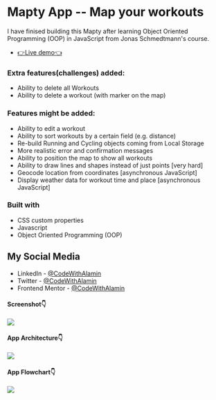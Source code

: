 # Mapty App -- Map your workouts

I have finised building this Mapty after learning Object Oriented Programming (OOP) in JavaScript from Jonas Schmedtmann's course.

- [👉Live demo👈](https://mapty-CodeWithAlamin.netlify.app/)

### Extra features(challenges) added:

- Ability to delete all Workouts
- Ability to delete a workout (with marker on the map)

### Features might be added:

- Ability to edit a workout
- Ability to sort workouts by a certain field (e.g. distance)
- Re-build Running and Cycling objects coming from Local Storage
- More realistic error and confirmation messages
- Ability to position the map to show all workouts
- Ability to draw lines and shapes instead of just points [very hard]
- Geocode location from coordinates [asynchronous JavaScript]
- Display weather data for workout time and place [asynchronous
  JavaScript]

### Built with

- CSS custom properties
- Javascript
- Object Oriented Programming (OOP)

## My Social Media

- LinkedIn - [@CodeWithAlamin](https://www.linkedin.com/in/CodeWithAlamin)
- Twitter - [@CodeWithAlamin](https://www.twitter.com/CodeWithAlamin)
- Frontend Mentor - [@CodeWithAlamin](https://www.frontendmentor.io/profile/CodeWithAlamin)

#### Screenshot👇

<p><img align="center" src="Screenshot-Mapty__Map your workouts.png"/></p>

#### App Architecture👇

<p><img align="center" src="Mapty-architecture-final.png"/></p>

#### App Flowchart👇

<p><img align="center" src="Mapty-flowchart.png"/></p>
